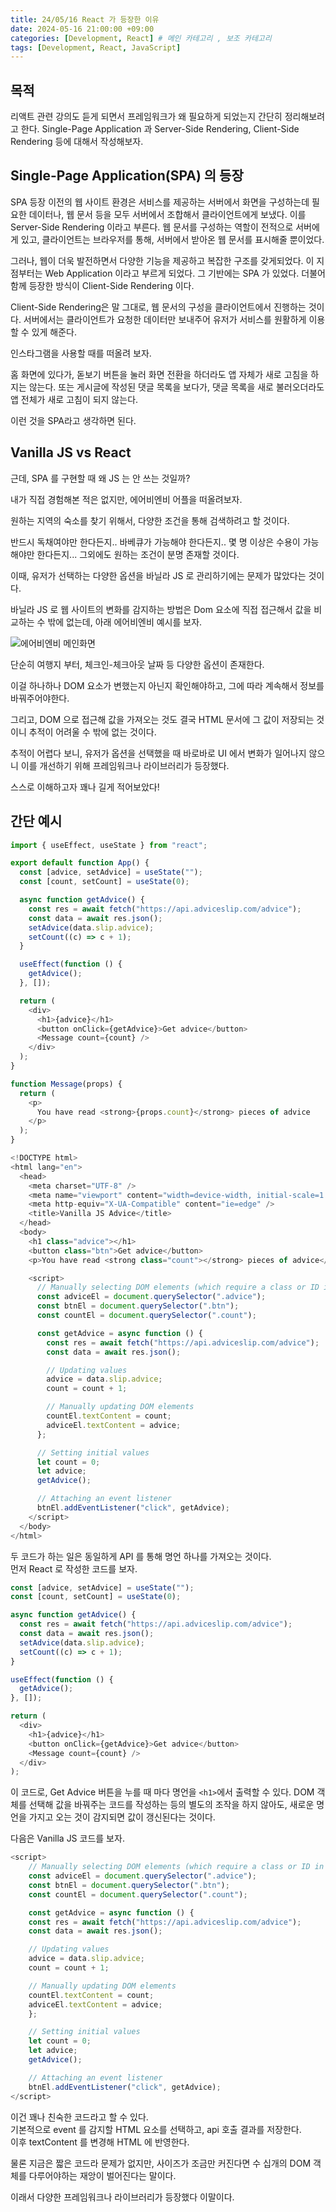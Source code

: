 ```yaml
---
title: 24/05/16 React 가 등장한 이유
date: 2024-05-16 21:00:00 +09:00
categories: [Development, React] # 메인 카테고리 , 보조 카테고리
tags: [Development, React, JavaScript]
---
```


## 목적

리액트 관련 강의도 듣게 되면서 프레임워크가 왜 필요하게 되었는지 간단히 정리해보려고 한다.
Single-Page Application 과 Server-Side Rendering, Client-Side Rendering 등에 대해서 작성해보자.

## Single-Page Application(SPA) 의 등장

SPA 등장 이전의 웹 사이트 환경은 서비스를 제공하는 서버에서 화면을 구성하는데 필요한 데이터나, 웹 문서 등을 모두 서버에서 조합해서 클라이언트에게 보냈다.
이를 Server-Side Rendering 이라고 부른다. 웹 문서를 구성하는 역할이 전적으로 서버에게 있고, 클라이언트는 브라우저를 통해, 서버에서 받아온 웹 문서를 표시해줄 뿐이었다.

그러나, 웹이 더욱 발전하면서 다양한 기능을 제공하고 복잡한 구조를 갖게되었다. 이 지점부터는 Web Application 이라고 부르게 되었다.
그 기반에는 SPA 가 있었다. 더불어 함께 등장한 방식이 Client-Side Rendering 이다.

Client-Side Rendering은 말 그대로, 웹 문서의 구성을 클라이언트에서 진행하는 것이다.
서버에서는 클라이언트가 요청한 데이터만 보내주어 유저가 서비스를 원활하게 이용할 수 있게 해준다.

인스타그램을 사용할 때를 떠올려 보자.

홈 화면에 있다가, 돋보기 버튼을 눌러 화면 전환을 하더라도 앱 자체가 새로 고침을 하지는 않는다.
또는 게시글에 작성된 댓글 목록을 보다가, 댓글 목록을 새로 불러오더라도 앱 전체가 새로 고침이 되지 않는다.

이런 것을 SPA라고 생각하면 된다.

## Vanilla JS vs React

근데, SPA 를 구현할 때 왜 JS 는 안 쓰는 것일까?

내가 직접 경험해본 적은 없지만, 에어비엔비 어플을 떠올려보자.

원하는 지역의 숙소를 찾기 위해서, 다양한 조건을 통해 검색하려고 할 것이다.

반드시 독채여야만 한다든지.. 바베큐가 가능해야 한다든지.. 몇 명 이상은 수용이 가능해야만 한다든지... 그외에도 원하는 조건이 분명 존재할 것이다.

이때, 유저가 선택하는 다양한 옵션을 바닐라 JS 로 관리하기에는 문제가 많았다는 것이다.

바닐라 JS 로 웹 사이트의 변화를 감지하는 방법은 Dom 요소에 직접 접근해서 값을 비교하는 수 밖에 없는데, 아래 에어비엔비 예시를 보자.

![에어비엔비 메인화면](../assets/img/posts/2024-05-16-About-SPA-1.png)

단순히 여행지 부터, 체크인-체크아웃 날짜 등 다양한 옵션이 존재한다.

이걸 하나하나 DOM 요소가 변했는지 아닌지 확인해야하고, 그에 따라 계속해서 정보를 바꿔주어야한다.

그리고, DOM 으로 접근해 값을 가져오는 것도 결국 HTML 문서에 그 값이 저장되는 것이니 추적이 어려울 수 밖에 없는 것이다.

추적이 어렵다 보니, 유저가 옵션을 선택했을 때 바로바로 UI 에서 변화가 일어나지 않으니 이를 개선하기 위해 프레임워크나 라이브러리가 등장했다.

스스로 이해하고자 꽤나 길게 적어보았다!

## 간단 예시

```typescript
import { useEffect, useState } from "react";

export default function App() {
  const [advice, setAdvice] = useState("");
  const [count, setCount] = useState(0);

  async function getAdvice() {
    const res = await fetch("https://api.adviceslip.com/advice");
    const data = await res.json();
    setAdvice(data.slip.advice);
    setCount((c) => c + 1);
  }

  useEffect(function () {
    getAdvice();
  }, []);

  return (
    <div>
      <h1>{advice}</h1>
      <button onClick={getAdvice}>Get advice</button>
      <Message count={count} />
    </div>
  );
}

function Message(props) {
  return (
    <p>
      You have read <strong>{props.count}</strong> pieces of advice
    </p>
  );
}
```

```javascript
<!DOCTYPE html>
<html lang="en">
  <head>
    <meta charset="UTF-8" />
    <meta name="viewport" content="width=device-width, initial-scale=1.0" />
    <meta http-equiv="X-UA-Compatible" content="ie=edge" />
    <title>Vanilla JS Advice</title>
  </head>
  <body>
    <h1 class="advice"></h1>
    <button class="btn">Get advice</button>
    <p>You have read <strong class="count"></strong> pieces of advice</p>

    <script>
      // Manually selecting DOM elements (which require a class or ID in markup)
      const adviceEl = document.querySelector(".advice");
      const btnEl = document.querySelector(".btn");
      const countEl = document.querySelector(".count");

      const getAdvice = async function () {
        const res = await fetch("https://api.adviceslip.com/advice");
        const data = await res.json();

        // Updating values
        advice = data.slip.advice;
        count = count + 1;

        // Manually updating DOM elements
        countEl.textContent = count;
        adviceEl.textContent = advice;
      };

      // Setting initial values
      let count = 0;
      let advice;
      getAdvice();

      // Attaching an event listener
      btnEl.addEventListener("click", getAdvice);
    </script>
  </body>
</html>

```

두 코드가 하는 일은 동일하게 API 를 통해 명언 하나를 가져오는 것이다.  
먼저 React 로 작성한 코드를 보자.

```typescript
const [advice, setAdvice] = useState("");
const [count, setCount] = useState(0);

async function getAdvice() {
  const res = await fetch("https://api.adviceslip.com/advice");
  const data = await res.json();
  setAdvice(data.slip.advice);
  setCount((c) => c + 1);
}

useEffect(function () {
  getAdvice();
}, []);

return (
  <div>
    <h1>{advice}</h1>
    <button onClick={getAdvice}>Get advice</button>
    <Message count={count} />
  </div>
);
```

이 코드로, Get Advice 버튼을 누를 때 마다 명언을 `<h1>`에서 출력할 수 있다.
DOM 객체를 선택해 값을 바꿔주는 코드를 작성하는 등의 별도의 조작을 하지 않아도, 새로운 명언을 가지고 오는 것이 감지되면 값이 갱신된다는 것이다.

다음은 Vanilla JS 코드를 보자.

```javascript
<script>
    // Manually selecting DOM elements (which require a class or ID in markup)
    const adviceEl = document.querySelector(".advice");
    const btnEl = document.querySelector(".btn");
    const countEl = document.querySelector(".count");

    const getAdvice = async function () {
    const res = await fetch("https://api.adviceslip.com/advice");
    const data = await res.json();

    // Updating values
    advice = data.slip.advice;
    count = count + 1;

    // Manually updating DOM elements
    countEl.textContent = count;
    adviceEl.textContent = advice;
    };

    // Setting initial values
    let count = 0;
    let advice;
    getAdvice();

    // Attaching an event listener
    btnEl.addEventListener("click", getAdvice);
</script>
```

이건 꽤나 친숙한 코드라고 할 수 있다.  
기본적으로 event 를 감지할 HTML 요소를 선택하고, api 호출 결과를 저장한다.  
이후 textContent 를 변경해 HTML 에 반영한다.

물론 지금은 짧은 코드라 문제가 없지만, 사이즈가 조금만 커진다면 수 십개의 DOM 객체를 다루어야하는 재앙이 벌어진다는 말이다.

이래서 다양한 프레임워크나 라이브러리가 등장했다 이말이다.

